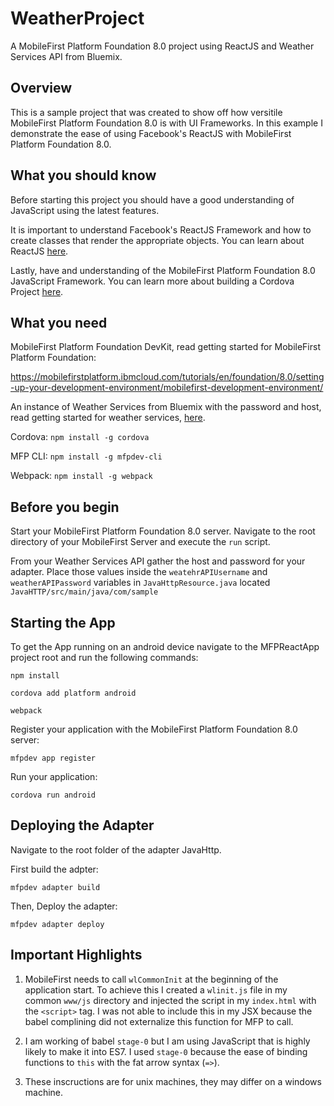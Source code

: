 # WeatherProject
A MobileFirst Platform Foundation 8.0 project using ReactJS and Weather Services API from Bluemix.

## Overview

This is a sample project that was created to show off how versitile MobileFirst Platform Foundation 8.0 is with UI Frameworks. In this example I demonstrate the ease of using Facebook's ReactJS with MobileFirst Platform Foundation 8.0.

## What you should know

Before starting this project you should have a good understanding of JavaScript using the latest features.

It is important to understand Facebook's ReactJS Framework and how to create classes that render the appropriate objects. You can learn about ReactJS [here](https://facebook.github.io/react/).

Lastly, have and understanding of the MobileFirst Platform Foundation 8.0 JavaScript Framework. You can learn more about building a Cordova Project [here](https://mobilefirstplatform.ibmcloud.com/tutorials/en/foundation/8.0/cordova-tutorials/).

## What you need

MobileFirst Platform Foundation DevKit, read getting started for MobileFirst Platform Foundation:

https://mobilefirstplatform.ibmcloud.com/tutorials/en/foundation/8.0/setting-up-your-development-environment/mobilefirst-development-environment/

An instance of Weather Services from Bluemix with the password and host, read getting started for weather services, [here](https://console.ng.bluemix.net/docs/services/Weather/index.html).

Cordova: `npm install -g cordova`

MFP CLI: `npm install -g mfpdev-cli`

Webpack: `npm install -g webpack`

## Before you begin 

Start your MobileFirst Platform Foundation 8.0 server. Navigate to the root directory of your MobileFirst Server and execute the `run` script.

From your Weather Services API gather the host and password for your adapter. Place those values inside the `weatehrAPIUsername` and `weatherAPIPassword` variables in `JavaHttpResource.java` located `JavaHTTP/src/main/java/com/sample`

## Starting the App

To get the App running on an android device navigate to the MFPReactApp project root and run the following commands:

`npm install`

`cordova add platform android`

`webpack`

Register your application with the MobileFirst Platform Foundation 8.0 server:

`mfpdev app register`

Run your application:

`cordova run android`

## Deploying the Adapter

Navigate to the root folder of the adapter JavaHttp.

First build the adpter:

`mfpdev adapter build`

Then, Deploy the adapter:

`mfpdev adapter deploy`

## Important Highlights

1. MobileFirst needs to call `wlCommonInit` at the beginning of the application start. To achieve this I created a `wlinit.js` file in my common `www/js` directory and injected the script in my `index.html` with the `<script>` tag. I was not able to include this in my JSX because the babel complining did not externalize this function for MFP to call. 

2. I am working of babel `stage-0` but I am using JavaScript that is highly likely to make it into ES7. I used `stage-0` because the ease of binding functions to `this` with the fat arrow syntax (`=>`). 

3. These inscructions are for unix machines, they may differ on a windows machine.